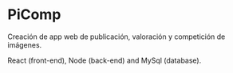# PiComp
Creación de app web de publicación, valoración y competición de imágenes.

React (front-end), Node (back-end) and MySql (database).

